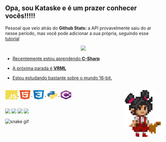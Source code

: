 ## Opa, sou Kataske e é um prazer conhecer vocês!!!!!

Pessoal que veio atrás do **Github Stats:** a API provavelmente saiu do ar nesse período,
mas você pode adicionar a sua própria, seguindo esse [tutorial](https://github.com/anuraghazra/github-readme-stats/blob/master/readme.md#deploy-on-your-own-vercel-instance)

<div align="center">
  <a href="https://github.com/KataseSan">
  <img height="180em" src="https://github-readme-stats.vercel.app/api?username=KataskeSan&show_icons=false&theme=midnight-purple&include_all_commits=false&count_private=false">
</div>

-   Recentemente estou aprendendo **C-Sharp**

-  A próxima parada é **VRML**

-  Estou estudando bastante sobre o mundo 16-bit.
  
  
<div style="display: inline_block"><br>
  <img align="center" alt="Kata-Js" height="30" width="40" src="https://raw.githubusercontent.com/devicons/devicon/master/icons/javascript/javascript-plain.svg">
  <img align="center" alt="Kata-HTML" height="30" width="40" src="https://raw.githubusercontent.com/devicons/devicon/master/icons/html5/html5-original.svg">
  <img align="center" alt="Kata-CSS" height="30" width="40" src="https://raw.githubusercontent.com/devicons/devicon/master/icons/css3/css3-original.svg">
  <img align="center" alt="Kata-Python" height="30" width="40" src="https://raw.githubusercontent.com/devicons/devicon/master/icons/python/python-original.svg">
  <img align="center" alt="Kata-Csharp" height="30" width="40" src="https://raw.githubusercontent.com/devicons/devicon/master/icons/csharp/csharp-original.svg">
  <img align="right" alt="Kata-pic" height="150" style="border-radius:50px;" src="/src/zero.gif">
</div>
  
  ##
 
<div> 
  <a href="https://www.instagram.com/sir_kataskesan/" target="_blank"><img src="https://img.shields.io/badge/-Instagram-%23E4405F?style=for-the-badge&logo=instagram&logoColor=white" target="_blank"></a>
 	<a href="https://m.twitch.tv/kataskesama/home" target="_blank"><img src="https://img.shields.io/badge/Twitch-9146FF?style=for-the-badge&logo=twitch&logoColor=white" target="_blank"></a>
 <a href="https://discord.gg/wc3Xmm2FYE="_blank"><img src="https://img.shields.io/badge/Discord-7289DA?style=for-the-badge&logo=discord&logoColor=white" target="_blank"></a> 
  <a href="https://www.linkedin.com/in/rycardo-pereria-costa-kataskesan-49654a180/" target="_blank"><img src="https://img.shields.io/badge/-LinkedIn-%230077B5?style=for-the-badge&logo=linkedin&logoColor=white" target="_blank"></a>   
</div>

![snake gif](https://github.com/KataskeSan/KataskeSan/blob/output/github-contribution-grid-snake.svg)
